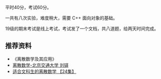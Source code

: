 平时40分，考试60分。

一共有八次实验，难度稍大，需要 C++ 面向对象的基础。

19级的期末考试是线上考试，考试发了一个文档，共八道题，给两天时间完成。

## 推荐资料

- 《离散数学及其应用》
- [离散数学-北京交通大学 刘铎](https://www.bilibili.com/video/BV1ME41147Md)
- [适合文科生的离散数学 【24集】](https://www.bilibili.com/video/BV1cW411i7ih)